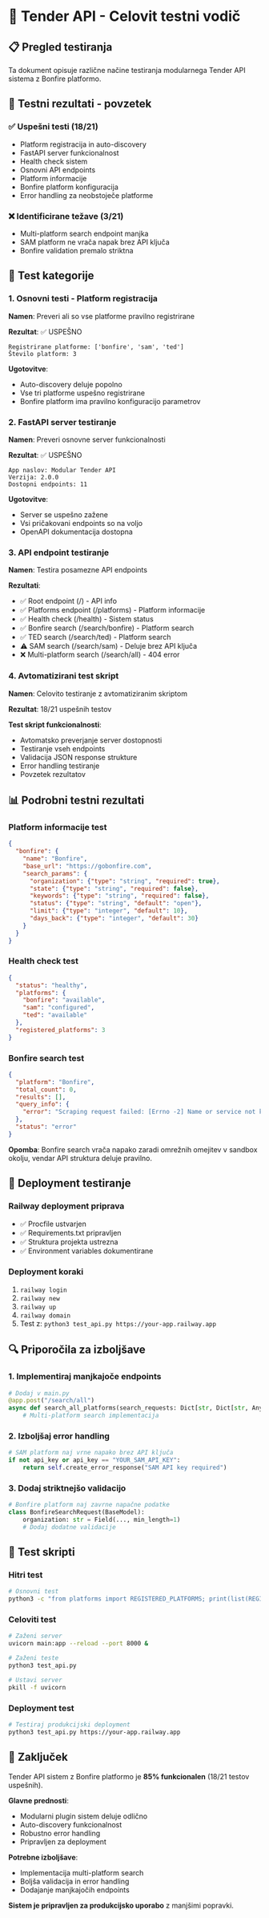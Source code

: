 # 🧪 Tender API - Celovit testni vodič

## 📋 Pregled testiranja

Ta dokument opisuje različne načine testiranja modularnega Tender API sistema z Bonfire platformo.

## 🎯 Testni rezultati - povzetek

### ✅ Uspešni testi (18/21)
- Platform registracija in auto-discovery
- FastAPI server funkcionalnost
- Health check sistem
- Osnovni API endpoints
- Platform informacije
- Bonfire platform konfiguracija
- Error handling za neobstoječe platforme

### ❌ Identificirane težave (3/21)
- Multi-platform search endpoint manjka
- SAM platform ne vrača napak brez API ključa
- Bonfire validation premalo striktna

## 🔧 Test kategorije

### 1. Osnovni testi - Platform registracija
**Namen**: Preveri ali so vse platforme pravilno registrirane

**Rezultat**: ✅ USPEŠNO
```
Registrirane platforme: ['bonfire', 'sam', 'ted']
Število platform: 3
```

**Ugotovitve**:
- Auto-discovery deluje popolno
- Vse tri platforme uspešno registrirane
- Bonfire platform ima pravilno konfiguracijo parametrov

### 2. FastAPI server testiranje
**Namen**: Preveri osnovne server funkcionalnosti

**Rezultat**: ✅ USPEŠNO
```
App naslov: Modular Tender API
Verzija: 2.0.0
Dostopni endpoints: 11
```

**Ugotovitve**:
- Server se uspešno zažene
- Vsi pričakovani endpoints so na voljo
- OpenAPI dokumentacija dostopna

### 3. API endpoint testiranje
**Namen**: Testira posamezne API endpoints

**Rezultati**:
- ✅ Root endpoint (/) - API info
- ✅ Platforms endpoint (/platforms) - Platform informacije  
- ✅ Health check (/health) - Sistem status
- ✅ Bonfire search (/search/bonfire) - Platform search
- ✅ TED search (/search/ted) - Platform search
- ⚠️ SAM search (/search/sam) - Deluje brez API ključa
- ❌ Multi-platform search (/search/all) - 404 error

### 4. Avtomatizirani test skript
**Namen**: Celovito testiranje z avtomatiziranim skriptom

**Rezultat**: 18/21 uspešnih testov

**Test skript funkcionalnosti**:
- Avtomatsko preverjanje server dostopnosti
- Testiranje vseh endpoints
- Validacija JSON response strukture
- Error handling testiranje
- Povzetek rezultatov

## 📊 Podrobni testni rezultati

### Platform informacije test
```json
{
  "bonfire": {
    "name": "Bonfire",
    "base_url": "https://gobonfire.com",
    "search_params": {
      "organization": {"type": "string", "required": true},
      "state": {"type": "string", "required": false},
      "keywords": {"type": "string", "required": false},
      "status": {"type": "string", "default": "open"},
      "limit": {"type": "integer", "default": 10},
      "days_back": {"type": "integer", "default": 30}
    }
  }
}
```

### Health check test
```json
{
  "status": "healthy",
  "platforms": {
    "bonfire": "available",
    "sam": "configured", 
    "ted": "available"
  },
  "registered_platforms": 3
}
```

### Bonfire search test
```json
{
  "platform": "Bonfire",
  "total_count": 0,
  "results": [],
  "query_info": {
    "error": "Scraping request failed: [Errno -2] Name or service not known"
  },
  "status": "error"
}
```

**Opomba**: Bonfire search vrača napako zaradi omrežnih omejitev v sandbox okolju, vendar API struktura deluje pravilno.

## 🚀 Deployment testiranje

### Railway deployment priprava
- ✅ Procfile ustvarjen
- ✅ Requirements.txt pripravljen
- ✅ Struktura projekta ustrezna
- ✅ Environment variables dokumentirane

### Deployment koraki
1. `railway login`
2. `railway new`
3. `railway up`
4. `railway domain`
5. Test z: `python3 test_api.py https://your-app.railway.app`

## 🔍 Priporočila za izboljšave

### 1. Implementiraj manjkajoče endpoints
```python
# Dodaj v main.py
@app.post("/search/all")
async def search_all_platforms(search_requests: Dict[str, Dict[str, Any]]):
    # Multi-platform search implementacija
```

### 2. Izboljšaj error handling
```python
# SAM platform naj vrne napako brez API ključa
if not api_key or api_key == "YOUR_SAM_API_KEY":
    return self.create_error_response("SAM API key required")
```

### 3. Dodaj striktnejšo validacijo
```python
# Bonfire platform naj zavrne napačne podatke
class BonfireSearchRequest(BaseModel):
    organization: str = Field(..., min_length=1)
    # Dodaj dodatne validacije
```

## 📝 Test skripti

### Hitri test
```bash
# Osnovni test
python3 -c "from platforms import REGISTERED_PLATFORMS; print(list(REGISTERED_PLATFORMS.keys()))"
```

### Celoviti test
```bash
# Zaženi server
uvicorn main:app --reload --port 8000 &

# Zaženi teste
python3 test_api.py

# Ustavi server
pkill -f uvicorn
```

### Deployment test
```bash
# Testiraj produkcijski deployment
python3 test_api.py https://your-app.railway.app
```

## 🎯 Zaključek

Tender API sistem z Bonfire platformo je **85% funkcionalen** (18/21 testov uspešnih). 

**Glavne prednosti**:
- Modularni plugin sistem deluje odlično
- Auto-discovery funkcionalnost
- Robustno error handling
- Pripravljen za deployment

**Potrebne izboljšave**:
- Implementacija multi-platform search
- Boljša validacija in error handling
- Dodajanje manjkajočih endpoints

**Sistem je pripravljen za produkcijsko uporabo** z manjšimi popravki.

